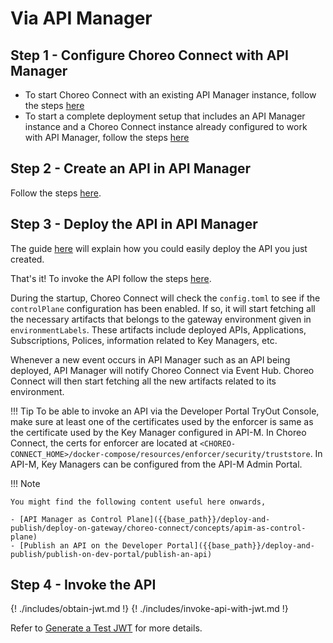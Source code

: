 # Via API Manager

## Step 1 - Configure Choreo Connect with API Manager

- To start Choreo Connect with an existing API Manager instance, follow the steps [here]({{base_path}}/deploy-and-publish/deploy-on-gateway/choreo-connect/concepts/apim-as-control-plane/#configuring-choreo-connect-with-api-manager)
- To start a complete deployment setup that includes an API Manager instance and a Choreo Connect instance already configured to work with API Manager, follow the steps [here]({{base_path}}/deploy-and-publish/deploy-on-gateway/choreo-connect/getting-started/quick-start-guide/quick-start-guide-docker-with-apim)
## Step 2 - Create an API in API Manager

Follow the steps [here]({{base_path}}/design/create-api/create-rest-api/create-a-rest-api/).

## Step 3 - Deploy the API in API Manager

 The guide [here]({{base_path}}/deploy-and-publish/deploy-on-gateway/deploy-api/deploy-an-api) will explain how you could easily deploy the API you just created.

That's it! To invoke the API follow the steps [here](#step-4-invoke-the-api).


During the startup, Choreo Connect will check the `config.toml` to see if the `controlPlane` configuration has been enabled. If so, it will start fetching all the necessary artifacts that belongs to the gateway environment given in `environmentLabels`. These artifacts include deployed APIs, Applications, Subscriptions, Polices, information related to Key Managers, etc.

Whenever a new event occurs in API Manager such as an API being deployed, API Manager will notify Choreo Connect via Event Hub. Choreo Connect will then start fetching all the new artifacts related to its environment. 

!!! Tip
    To be able to invoke an API via the Developer Portal TryOut Console, make sure at least one of the certificates used by the enforcer is same as the certificate used by the Key Manager configured in API-M. In Choreo Connect, the certs for enforcer are located at `<CHOREO-CONNECT_HOME>/docker-compose/resources/enforcer/security/truststore`. In API-M, Key Managers can be configured from the API-M Admin Portal.

!!! Note 

    You might find the following content useful here onwards,

    - [API Manager as Control Plane]({{base_path}}/deploy-and-publish/deploy-on-gateway/choreo-connect/concepts/apim-as-control-plane) 
    - [Publish an API on the Developer Portal]({{base_path}}/deploy-and-publish/publish-on-dev-portal/publish-an-api)

##  Step 4 - Invoke the API
{! ./includes/obtain-jwt.md !}
{! ./includes/invoke-api-with-jwt.md !}

<!-- brought the following here because the path becomes relative when included in the includes folder -->
Refer to [Generate a Test JWT]({{base_path}}/deploy-and-publish/deploy-on-gateway/choreo-connect/security/generate-a-test-jwt) for more details.